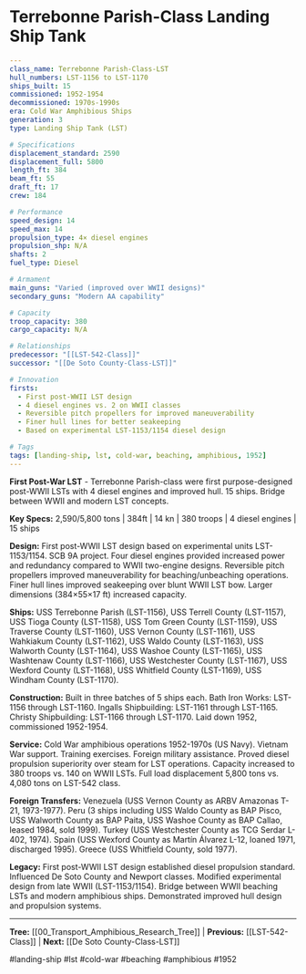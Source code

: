 # Terrebonne Parish-Class Landing Ship Tank

```yaml
---
class_name: Terrebonne Parish-Class-LST
hull_numbers: LST-1156 to LST-1170
ships_built: 15
commissioned: 1952-1954
decommissioned: 1970s-1990s
era: Cold War Amphibious Ships
generation: 3
type: Landing Ship Tank (LST)

# Specifications
displacement_standard: 2590
displacement_full: 5800
length_ft: 384
beam_ft: 55
draft_ft: 17
crew: 184

# Performance
speed_design: 14
speed_max: 14
propulsion_type: 4× diesel engines
propulsion_shp: N/A
shafts: 2
fuel_type: Diesel

# Armament
main_guns: "Varied (improved over WWII designs)"
secondary_guns: "Modern AA capability"

# Capacity
troop_capacity: 380
cargo_capacity: N/A

# Relationships
predecessor: "[[LST-542-Class]]"
successor: "[[De Soto County-Class-LST]]"

# Innovation
firsts:
  - First post-WWII LST design
  - 4 diesel engines vs. 2 on WWII classes
  - Reversible pitch propellers for improved maneuverability
  - Finer hull lines for better seakeeping
  - Based on experimental LST-1153/1154 diesel design

# Tags
tags: [landing-ship, lst, cold-war, beaching, amphibious, 1952]
---
```

**First Post-War LST** - Terrebonne Parish-class were first purpose-designed post-WWII LSTs with 4 diesel engines and improved hull. 15 ships. Bridge between WWII and modern LST concepts.

**Key Specs:** 2,590/5,800 tons | 384ft | 14 kn | 380 troops | 4 diesel engines | 15 ships

**Design:** First post-WWII LST design based on experimental units LST-1153/1154. SCB 9A project. Four diesel engines provided increased power and redundancy compared to WWII two-engine designs. Reversible pitch propellers improved maneuverability for beaching/unbeaching operations. Finer hull lines improved seakeeping over blunt WWII LST bow. Larger dimensions (384×55×17 ft) increased capacity.

**Ships:** USS Terrebonne Parish (LST-1156), USS Terrell County (LST-1157), USS Tioga County (LST-1158), USS Tom Green County (LST-1159), USS Traverse County (LST-1160), USS Vernon County (LST-1161), USS Wahkiakum County (LST-1162), USS Waldo County (LST-1163), USS Walworth County (LST-1164), USS Washoe County (LST-1165), USS Washtenaw County (LST-1166), USS Westchester County (LST-1167), USS Wexford County (LST-1168), USS Whitfield County (LST-1169), USS Windham County (LST-1170).

**Construction:** Built in three batches of 5 ships each. Bath Iron Works: LST-1156 through LST-1160. Ingalls Shipbuilding: LST-1161 through LST-1165. Christy Shipbuilding: LST-1166 through LST-1170. Laid down 1952, commissioned 1952-1954.

**Service:** Cold War amphibious operations 1952-1970s (US Navy). Vietnam War support. Training exercises. Foreign military assistance. Proved diesel propulsion superiority over steam for LST operations. Capacity increased to 380 troops vs. 140 on WWII LSTs. Full load displacement 5,800 tons vs. 4,080 tons on LST-542 class.

**Foreign Transfers:** Venezuela (USS Vernon County as ARBV Amazonas T-21, 1973-1977). Peru (3 ships including USS Waldo County as BAP Pisco, USS Walworth County as BAP Paita, USS Washoe County as BAP Callao, leased 1984, sold 1999). Turkey (USS Westchester County as TCG Serdar L-402, 1974). Spain (USS Wexford County as Martín Álvarez L-12, loaned 1971, discharged 1995). Greece (USS Whitfield County, sold 1977).

**Legacy:** First post-WWII LST design established diesel propulsion standard. Influenced De Soto County and Newport classes. Modified experimental design from late WWII (LST-1153/1154). Bridge between WWII beaching LSTs and modern amphibious ships. Demonstrated improved hull design and propulsion systems.

---
**Tree:** [[00_Transport_Amphibious_Research_Tree]] | **Previous:** [[LST-542-Class]] | **Next:** [[De Soto County-Class-LST]]

#landing-ship #lst #cold-war #beaching #amphibious #1952

